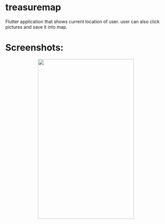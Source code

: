 # treasuremap
Flutter application that shows current location of user. user can also click pictures and save it into map.


# Screenshots:


<p align="center">
  <img width="300" height="500" src="https://user-images.githubusercontent.com/68772292/118421343-a3152900-b6de-11eb-9534-f892935ea357.png">
</p>

